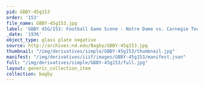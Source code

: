 ```yaml
---
pid: GBBY-45g153
order: '153'
file_name: GBBY-45g153.jpg
label: 'GBBY 45G/153: Football Game Scene - Notre Dame vs. Carnegie Tech - 1936'
_date: '1936'
object_type: glass plate negative
source: http://archives.nd.edu/Bagby/GBBY-45g153.jpg
thumbnail: "/img/derivatives/simple/GBBY-45g153/thumbnail.jpg"
manifest: "/img/derivatives/iiif/images/GBBY-45g153/manifest.json"
full: "/img/derivatives/simple/GBBY-45g153/full.jpg"
layout: generic_collection_item
collection: bagby
---
```

